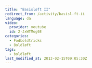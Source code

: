 ```yaml
---
title: "Basisløft II"
redirect_from: /activity/basisl-ft-ii
language: da
video:
  provider: youtube
  id: 2-JxWTMog6E
categories:
  - Fodboldtricks
  - Boldløft
tags:
  - boldløft
last_modified_at: 2013-02-15T09:05:30Z
---
```



